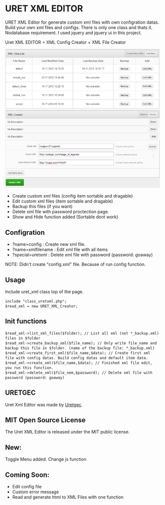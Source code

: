 URET XML EDITOR
=============

URET XML Editor for generate custom xml files with own configration datas. Build your own xml files and configs. There is only one class and thats it. Nodatabase requirement. I used jquery and jquery ui in this project.

Uret XML EDITOR = XML Config Creator + XML File Creator  

![Sample dashboard](https://github.com/uretgec/uret-xml-editor/raw/master/screenshot.png)
![Edit XML](https://github.com/uretgec/uret-xml-editor/raw/master/screenshot1.png)

* Create custom xml files (config item sortable and dragable)
* Edit custom xml files (item sortable and dragable)
* Backup this files (if you want)
* Delete xml file with password proctection page.
* Show and Hide function added (Sortable dont work)

Configration
-------

* ?name=config : Create new xml file.
* ?name=xmlfilename : Edit xml file with all items
* ?special=uretxml : Delete xml file with password (password: goaway)

NOTE: Didn\'t create "config.xml" file. Because of run config function.

Usage
-----
Include uret_xml class top of the page.
	
	include "class_uretxml.php";
	$read_xml = new URET_XML_Creator; 

Init functions
-----
	
	$read_xml->list_xml_files($folder); // List all xml (not *_backup.xml) files in $folder
	$read_xml->create_backup_xml($file_name); // Only write file_name and backup this file in $folder. (name of the backup file: *_backup.xml)
	$read_xml->create_first_xml($file_name,$data); // Create first xml file with config datas. Build config datas and default item data.
	$read_xml->create_xml($file_name,$data); // Finished xml file edit, you run this function.
	$read_xml->delete_xml($file_nem,$password); // Delete xml file with password (password: goaway)

URETGEC
-----
Uret Xml Editor was made by [Uretgec](http://www.uretgec.com). 

MIT Open Source License
-----
The Uret XML Editor is released under the MIT public license.

New:
-------
Toggle Menu added.
Change js function

Coming Soon:
-------
* Edit config file
* Custom error message
* Read and generate html to XML Files with one function
